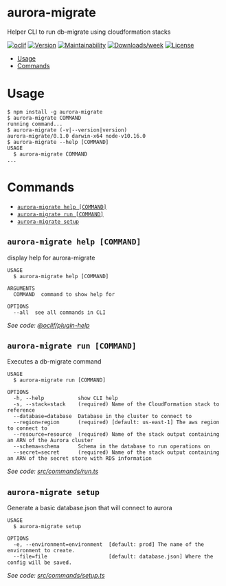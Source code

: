 aurora-migrate
==============

Helper CLI to run db-migrate using cloudformation stacks

[![oclif](https://img.shields.io/badge/cli-oclif-brightgreen.svg)](https://oclif.io)
[![Version](https://img.shields.io/npm/v/aurora-migrate.svg)](https://npmjs.org/package/aurora-migrate)
[![Maintainability](https://api.codeclimate.com/v1/badges/59cee2af627f803aa839/maintainability)](https://codeclimate.com/github/drg-adaptive/aurora-migrate/maintainability)
[![Downloads/week](https://img.shields.io/npm/dw/aurora-migrate.svg)](https://npmjs.org/package/aurora-migrate)
[![License](https://img.shields.io/npm/l/aurora-migrate.svg)](https://github.com/drg-adaptive/aurora-migrate/blob/master/package.json)

<!-- toc -->
* [Usage](#usage)
* [Commands](#commands)
<!-- tocstop -->
# Usage
<!-- usage -->
```sh-session
$ npm install -g aurora-migrate
$ aurora-migrate COMMAND
running command...
$ aurora-migrate (-v|--version|version)
aurora-migrate/0.1.0 darwin-x64 node-v10.16.0
$ aurora-migrate --help [COMMAND]
USAGE
  $ aurora-migrate COMMAND
...
```
<!-- usagestop -->
# Commands
<!-- commands -->
* [`aurora-migrate help [COMMAND]`](#aurora-migrate-help-command)
* [`aurora-migrate run [COMMAND]`](#aurora-migrate-run-command)
* [`aurora-migrate setup`](#aurora-migrate-setup)

## `aurora-migrate help [COMMAND]`

display help for aurora-migrate

```
USAGE
  $ aurora-migrate help [COMMAND]

ARGUMENTS
  COMMAND  command to show help for

OPTIONS
  --all  see all commands in CLI
```

_See code: [@oclif/plugin-help](https://github.com/oclif/plugin-help/blob/v2.2.0/src/commands/help.ts)_

## `aurora-migrate run [COMMAND]`

Executes a db-migrate command

```
USAGE
  $ aurora-migrate run [COMMAND]

OPTIONS
  -h, --help           show CLI help
  -s, --stack=stack    (required) Name of the CloudFormation stack to reference
  --database=database  Database in the cluster to connect to
  --region=region      (required) [default: us-east-1] The aws region to connect to
  --resource=resource  (required) Name of the stack output containing an ARN of the Aurora cluster
  --schema=schema      Schema in the database to run operations on
  --secret=secret      (required) Name of the stack output containing an ARN of the secret store with RDS information
```

_See code: [src/commands/run.ts](https://github.com/drg-adaptive/aurora-migrate/blob/v0.1.0/src/commands/run.ts)_

## `aurora-migrate setup`

Generate a basic database.json that will connect to aurora

```
USAGE
  $ aurora-migrate setup

OPTIONS
  -e, --environment=environment  [default: prod] The name of the environment to create.
  --file=file                    [default: database.json] Where the config will be saved.
```

_See code: [src/commands/setup.ts](https://github.com/drg-adaptive/aurora-migrate/blob/v0.1.0/src/commands/setup.ts)_
<!-- commandsstop -->
